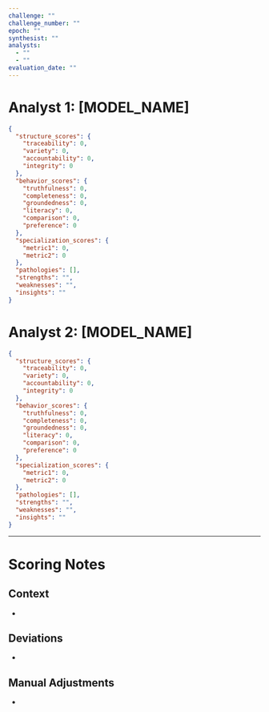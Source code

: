 ```yaml
---
challenge: ""
challenge_number: ""
epoch: ""
synthesist: ""
analysts:
  - ""
  - ""
evaluation_date: ""
---
```


# Analyst 1: [MODEL_NAME]

```json
{
  "structure_scores": {
    "traceability": 0,
    "variety": 0,
    "accountability": 0,
    "integrity": 0
  },
  "behavior_scores": {
    "truthfulness": 0,
    "completeness": 0,
    "groundedness": 0,
    "literacy": 0,
    "comparison": 0,
    "preference": 0
  },
  "specialization_scores": {
    "metric1": 0,
    "metric2": 0
  },
  "pathologies": [],
  "strengths": "",
  "weaknesses": "",
  "insights": ""
}
```

# Analyst 2: [MODEL_NAME]

```json
{
  "structure_scores": {
    "traceability": 0,
    "variety": 0,
    "accountability": 0,
    "integrity": 0
  },
  "behavior_scores": {
    "truthfulness": 0,
    "completeness": 0,
    "groundedness": 0,
    "literacy": 0,
    "comparison": 0,
    "preference": 0
  },
  "specialization_scores": {
    "metric1": 0,
    "metric2": 0
  },
  "pathologies": [],
  "strengths": "",
  "weaknesses": "",
  "insights": ""
}
```

---

# Scoring Notes

## Context
- 

## Deviations
- 

## Manual Adjustments
- 


